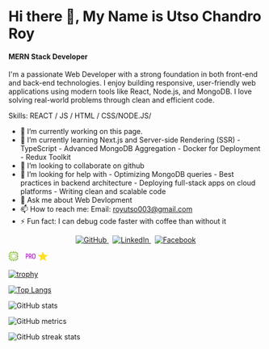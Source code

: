 # Hi there 👋, My Name is Utso Chandro Roy
#### MERN Stack Developer
I'm a passionate Web Developer with a strong foundation in both front-end and back-end technologies. I enjoy building responsive, user-friendly web applications using modern tools like React, Node.js, and MongoDB. I love solving real-world problems through clean and efficient code.

Skills: REACT / JS / HTML / CSS/NODE.JS/

- 🔭 I’m currently working on this page. 
- 🌱 I’m currently learning Next.js and Server-side Rendering (SSR) - TypeScript - Advanced MongoDB Aggregation - Docker for Deployment - Redux Toolkit 
- 👯 I’m looking to collaborate on github 
- 🤔 I’m looking for help with - Optimizing MongoDB queries - Best practices in backend architecture - Deploying full-stack apps on cloud platforms - Writing clean and scalable code 
- 💬 Ask me about Web Devlopment 
- 📫 How to reach me: Email: royutso003@gmail.com 
- ⚡ Fun fact: I can debug code faster with coffee than without it 


<p align="center">
  <a href="https://github.com/Utso-Roy">
    <img src="https://cdn.jsdelivr.net/npm/simple-icons@v3/icons/github.svg" alt="GitHub" width="20" height="20"/>
  </a>
  &nbsp;
  <a href="https://www.linkedin.com/in/utsoroy8876/">
    <img src="https://cdn.jsdelivr.net/npm/simple-icons@v3/icons/linkedin.svg" alt="LinkedIn" width="20" height="20"/>
  </a>
  &nbsp;
  <a href="https://www.facebook.com/utso.roy.754">
    <img src="https://cdn.jsdelivr.net/npm/simple-icons@v3/icons/facebook.svg" alt="Facebook" width="20" height="20"/>
  </a>
</p>


<a href='https://docs.github.com/en/developers'><img src='https://raw.githubusercontent.com/acervenky/animated-github-badges/master/assets/devbadge.gif' width='20' height='20'></a> <a href='https://github.com/pricing'><img src='https://raw.githubusercontent.com/acervenky/animated-github-badges/master/assets/pro.gif' width='20' height='20'></a>
<a href='https://stars.github.com/'><img src='https://raw.githubusercontent.com/acervenky/animated-github-badges/master/assets/starbadge.gif' width='20' height='20'></a> 

[![trophy](https://github-profile-trophy.vercel.app/?username=Utso-Roy)](https://github.com/ryo-ma/github-profile-trophy)

[![Top Langs](https://github-readme-stats.vercel.app/api/top-langs/?username=Utso-Roy)](https://github.com/anuraghazra/github-readme-stats)

![GitHub stats](https://github-readme-stats.vercel.app/api?username=Utso-Roy&show_icons=true&count_private=true)  

![GitHub metrics](https://metrics.lecoq.io/Utso-Roy)  

![GitHub streak stats](https://streak-stats.demolab.com/?user=Utso-Roy)  

